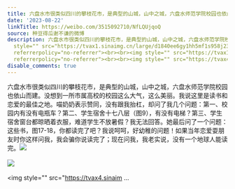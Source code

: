 ```yaml
---
title: 六盘水市很类似四川的攀枝花市，是典型的山城，山中之城，六盘水师范学院校园也依山而建。没想到一所市属高校的校园这么大气，这么美丽。我说这里是读书和恋爱的...
date: '2023-08-22'
linkTitle: https://weibo.com/3515092710/NfLQUjqoQ
source: 种豆得瓜谢不谦的微博
description: 六盘水市很类似四川的攀枝花市，是典型的山城，山中之城，六盘水师范学院校园也依山而建。没想到一所市属高校的校园这么大气，这么美丽。我说这里是读书和恋爱的最佳之地。喵奶奶表示赞同，没有跟我抬杠，却问了我几个问题：第一、校园内有没有电瓶车？第二、学生宿舍十七八层（图9），有没有电梯？第三、学生宿舍窗台都晾晒着衣服，难道学生不放暑假？我无法回答。她最后问了一个问题：这些书，图17-18，你都读完了吧？我说呵呵，好幼稚的问题！如果当年恋爱耍朋友时你这样问我，我会骗你说读完了；现在问我，我老实说，没有一个地球人能读完。<img
  style="" src="https://tvax1.sinaimg.cn/large/d1840ee6gy1hh5mf1s958j237k2eohdv.jpg"
  referrerpolicy="no-referrer"><br><br><img style="" src="https://tvax1.sinaimg.cn/large/d1840ee6gy1hh5mf4jr87j237k2eonpg.jpg"
  referrerpolicy="no-referrer"><br><br><img style="" src="https://tvax4.sinaim ...
disable_comments: true
---
```

六盘水市很类似四川的攀枝花市，是典型的山城，山中之城，六盘水师范学院校园也依山而建。没想到一所市属高校的校园这么大气，这么美丽。我说这里是读书和恋爱的最佳之地。喵奶奶表示赞同，没有跟我抬杠，却问了我几个问题：第一、校园内有没有电瓶车？第二、学生宿舍十七八层（图9），有没有电梯？第三、学生宿舍窗台都晾晒着衣服，难道学生不放暑假？我无法回答。她最后问了一个问题：这些书，图17-18，你都读完了吧？我说呵呵，好幼稚的问题！如果当年恋爱耍朋友时你这样问我，我会骗你说读完了；现在问我，我老实说，没有一个地球人能读完。<img style="" src="https://tvax1.sinaimg.cn/large/d1840ee6gy1hh5mf1s958j237k2eohdv.jpg" referrerpolicy="no-referrer"><br><br><img style="" src="https://tvax1.sinaimg.cn/large/d1840ee6gy1hh5mf4jr87j237k2eonpg.jpg" referrerpolicy="no-referrer"><br><br><img style="" src="https://tvax4.sinaim ...